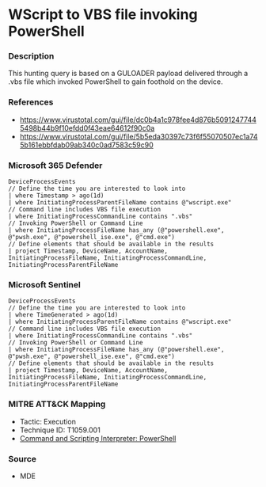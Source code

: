 # WScript to VBS file invoking PowerShell

### Description

This hunting query is based on a GULOADER payload delivered through a .vbs file which invoked PowerShell to gain foothold on the device.

### References
- https://www.virustotal.com/gui/file/dc0b4a1c978fee4d876b50912477445498b44b9f10efdd0f43eae64612f90c0a
- https://www.virustotal.com/gui/file/5b5eda30397c73f6f55070507ec1a745b161ebbfdab09ab340c0ad7583c59c90

### Microsoft 365 Defender
```
DeviceProcessEvents
// Define the time you are interested to look into
| where Timestamp > ago(1d)
| where InitiatingProcessParentFileName contains @"wscript.exe"
// Command line includes VBS file execution
| where InitiatingProcessCommandLine contains ".vbs"
// Invoking PowerShell or Command Line
| where InitiatingProcessFileName has_any (@"powershell.exe", @"pwsh.exe", @"powershell_ise.exe", @"cmd.exe")
// Define elements that should be available in the results
| project Timestamp, DeviceName, AccountName, InitiatingProcessFileName, InitiatingProcessCommandLine, InitiatingProcessParentFileName 
```

### Microsoft Sentinel
```
DeviceProcessEvents
// Define the time you are interested to look into
| where TimeGenerated > ago(1d)
| where InitiatingProcessParentFileName contains @"wscript.exe"
// Command line includes VBS file execution
| where InitiatingProcessCommandLine contains ".vbs"
// Invoking PowerShell or Command Line
| where InitiatingProcessFileName has_any (@"powershell.exe", @"pwsh.exe", @"powershell_ise.exe", @"cmd.exe")
// Define elements that should be available in the results
| project Timestamp, DeviceName, AccountName, InitiatingProcessFileName, InitiatingProcessCommandLine, InitiatingProcessParentFileName 
```

### MITRE ATT&CK Mapping
- Tactic: Execution
- Technique ID: T1059.001
- [Command and Scripting Interpreter: PowerShell](https://attack.mitre.org/techniques/T1059/001/)

### Source
- MDE
